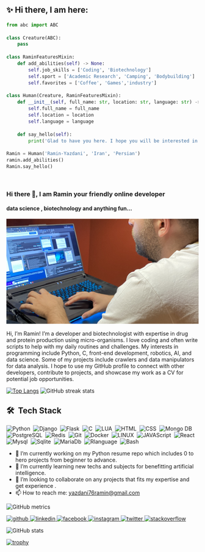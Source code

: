 
## :sparkles: Hi there, I am here:   

<div dir="ltr">

```python
from abc import ABC

class Creature(ABC):
    pass

class RaminFeaturesMixin:
    def add_abilities(self) -> None:
        self.job_skills = ['Coding', 'Biotechnology']
        self.sport = ['Academic Research', 'Camping', 'Bodybuilding']
        self.favorites = ['Coffee', 'Games','industry']
        
class Human(Creature, RaminFeaturesMixin):
    def __init__(self, full_name: str, location: str, language: str) -> None:       
        self.full_name = full_name
        self.location = location
        self.language = language

    def say_hello(self):
        print('Glad to have you here. I hope you will be interested in my projects')        
        
Ramin = Human('Ramin-Yazdani', 'Iran', 'Persian')   
ramin.add_abilities() 
Ramin.say_hello()    

```

 <br>

### Hi there 👋, I am Ramin your friendly online developer
#### data science , biotechnology and anything fun...
![data science , biotechnology and anything fun...](https://github.com/Raminyazdani/Raminyazdani/blob/master/IMG_2343.JPG?raw=true)

Hi, I’m Ramin! I’m a developer and biotechnologist with expertise in drug and protein production using micro-organisms. I love coding and often write scripts to help with my daily routines and challenges. My interests in programming include Python, C, front-end development, robotics, AI, and data science. Some of my projects include crawlers and data manipulators for data analysis. I hope to use my GitHub profile to connect with other developers, contribute to projects, and showcase my work as a CV for potential job opportunities.

[![Top Langs](https://github-readme-stats.vercel.app/api/top-langs/?username=Raminyazdani)](https://github.com/anuraghazra/github-readme-stats)
![GitHub streak stats](https://streak-stats.demolab.com/?user=Raminyazdani) 



 ## 🛠 &nbsp;Tech Stack
![Python](https://img.shields.io/badge/Python-FFD43B?style=flat&logo=python&logoColor=blue)&nbsp;
![Django](https://img.shields.io/badge/Django-092E20?style=flat&logo=django&logoColor=green)&nbsp;
![Flask](https://img.shields.io/badge/Flask-000000?style=flat&logo=flask&logoColor=white)&nbsp;
![C](https://img.shields.io/badge/C%23-239120?style=flat&logo=c-sharp&logoColor=white)&nbsp;
![LUA](https://img.shields.io/badge/Lua-2C2D72?style=flat&logo=lua&logoColor=white)&nbsp;
![HTML](https://img.shields.io/badge/HTML5-E34F26?style=flat&logo=html5&logoColor=white)&nbsp;
![CSS](https://img.shields.io/badge/CSS3-1572B6?style=flat&logo=css3&logoColor=white)&nbsp;
![Mongo DB](https://img.shields.io/badge/MongoDB-4EA94B?style=flat&logo=mongodb&logoColor=white)&nbsp;
![PostgreSQL](https://img.shields.io/badge/PostgreSQL-316192?style=flat&logo=postgresql&logoColor=white)&nbsp;
![Redis](https://img.shields.io/badge/redis-%23DD0031.svg?&style=flat&logo=redis&logoColor=white)&nbsp;
![Git](https://img.shields.io/badge/GIT-E44C30?style=flat&logo=git&logoColor=white)&nbsp;
![Docker](https://img.shields.io/badge/Docker-2CA5E0?style=flat&logo=docker&logoColor=white)&nbsp;
![LINUX](https://img.shields.io/badge/Linux-FCC624?style=flat&logo=linux&logoColor=black)&nbsp;
![JAVAScript](https://img.shields.io/badge/JavaScript-323330?style=for-the-badge&logo=javascript&logoColor=F7DF1E)&nbsp;
![React](https://img.shields.io/badge/React-20232A?style=for-the-badge&logo=react&logoColor=61DAFB)&nbsp;
![Mysql](https://img.shields.io/badge/MySQL-005C84?style=for-the-badge&logo=mysql&logoColor=white)&nbsp;
![Sqlite](https://img.shields.io/badge/SQLite-07405E?style=for-the-badge&logo=sqlite&logoColor=white)&nbsp;
![MariaDb](https://img.shields.io/badge/MariaDB-003545?style=for-the-badge&logo=mariadb&logoColor=white)&nbsp;
![Rlanguage](https://img.shields.io/badge/R-276DC3?style=for-the-badge&logo=r&logoColor=white)&nbsp;
![Bash](https://img.shields.io/badge/Shell_Script-121011?style=for-the-badge&logo=gnu-bash&logoColor=white)&nbsp;


- 🔭 I’m currently working on my Python resume repo which includes 0 to hero projects from beginner to advance. 
- 🌱 I’m currently learning new techs and subjects for benefitting artificial intelligence. 
- 👯 I’m looking to collaborate on any projects that fits my expertise and get experience . 
- 📫 How to reach me: yazdani76ramin@gmail.com 

![GitHub metrics](https://metrics.lecoq.io/Raminyazdani)  

<div display="flex">
<a href="https://github.com/Raminyazdani">
<img src='https://cdn.jsdelivr.net/npm/simple-icons@3.0.1/icons/github.svg' alt='github' height='40'>
</a>

<a href="https://www.linkedin.com/in/ramin-yz/">
<img src='https://cdn.jsdelivr.net/npm/simple-icons@3.0.1/icons/linkedin.svg' alt='linkedin' height='40'>  
</a>

<a href="https://www.facebook.com/raminyazdani76">
<img src='https://cdn.jsdelivr.net/npm/simple-icons@3.0.1/icons/facebook.svg' alt='facebook' height='40'>  
</a>

<a href="https://www.instagram.com/ramin_yz/">
<img src='https://cdn.jsdelivr.net/npm/simple-icons@3.0.1/icons/instagram.svg' alt='instagram' height='40'>  
</a>

<a href="https://twitter.com/ramin_yz">
<img src='https://cdn.jsdelivr.net/npm/simple-icons@3.0.1/icons/twitter.svg' alt='twitter' height='40'>  

</a>
    

<a href="https://stackoverflow.com/users/ramin-yazdani">
<img src='https://cdn.jsdelivr.net/npm/simple-icons@3.0.1/icons/stackoverflow.svg' alt='stackoverflow' height='40'>  
</a>

</div>




![GitHub stats](https://github-readme-stats.vercel.app/api?username=Raminyazdani&show_icons=true&count_private=true)  
 
[![trophy](https://github-profile-trophy.vercel.app/?username=Raminyazdani)](https://github.com/ryo-ma/github-profile-trophy)
